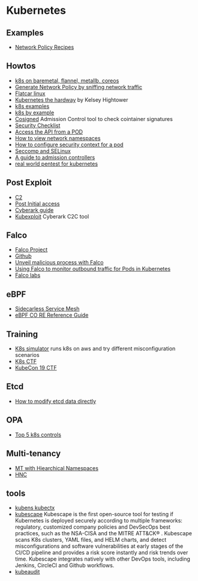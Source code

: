 # Kubernetes

## Examples
* [Network Policy Recipes](https://github.com/ahmetb/kubernetes-network-policy-recipes)

## Howtos
* [k8s on baremetal, flannel, metallb, coreos](https://www.marcolancini.it/2021/blog-kubernetes-lab-baremetal/)
* [Generate Network Policy by sniffing network traffic](https://itnext.io/generating-kubernetes-network-policies-by-sniffing-network-traffic-6d5135fe77db)
* [Flatcar linux](https://www.rkatz.xyz/post/2020-09-13-flatcar/)
* [Kubernetes the hardway](https://github.com/kelseyhightower/kubernetes-the-hard-way) by Kelsey Hightower
* [k8s examples](https://github.com/knelasevero/kubernetes-examples)
* [k8s by example](https://kubebyexample.com/)
* [Cosigned](https://github.com/dlorenc/cosigned) Admission Control tool to check cointainer signatures
* [Security Checklist](https://github.com/Vinum-Security/kubernetes-security-checklist)
* [Access the API from a POD](https://kubernetes.io/docs/tasks/run-application/access-api-from-pod/)
* [How to view network namespaces](https://www.packetcoders.io/how-to-view-the-network-namespaces-in-kubernetes/)
* [How to configure security context for a pod](https://kubernetes.io/docs/tasks/configure-pod-container/security-context/)
* [Seccomp and SELinux](https://jhrozek.wordpress.com/2021/05/25/prevent-cve-exploits-in-your-kubernetes-cluster-with-seccomp-and-selinux-profiles/amp/)
* [A guide to admission controllers](https://kubernetes.io/blog/2019/03/21/a-guide-to-kubernetes-admission-controllers/)
* [real world pentest for kubernetes](https://docs.google.com/presentation/d/1y6KGGT5Uw27cCgFMKiGv0NjRhq8YvjY_S9UG8s_TThg/edit#slide=id.g767a4f706d_0_116)


## Post Exploit
* [C2](https://github.com/cyberark/kubesploit)
* [Post Initial access](https://medium.com/swlh/kubernetes-attack-path-part-2-post-initial-access-1e27aabda36d)
* [Cyberark guide](https://www.cyberark.com/resources/threat-research-blog/kubernetes-pentest-methodology-part-3)
* [Kubexploit](https://github.com/cyberark/kubesploit) Cyberark C2C tool


## Falco
* [Falco Project](https://falco.org/docs/)
* [Github](https://github.com/falcosecurity/falco)
* [Unveil malicious process with Falco](https://sysdig.com/blog/unveil-processes-falco-cloud/)
* [Using Falco to monitor outbound traffic for Pods in Kubernetes](https://www.rkatz.xyz/post/2021-04-16-falco-network-monitoring/)
* [Falco labs](https://falco.org/labs/)

## eBPF
* [Sidecarless Service Mesh](https://thenewstack.io/how-ebpf-streamlines-the-service-mesh/)
* [eBPF CO RE Reference Guide](https://nakryiko.com/posts/bpf-core-reference-guide/)

## Training
* [K8s simulator](https://github.com/kubernetes-simulator/simulator) runs k8s on aws and try different misconfiguration scenarios
* [K8s CTF](https://github.com/quarkslab/minik8s-ctf)
* [KubeCon 19 CTF](https://securekubernetes.com/)


## Etcd
* [How to modify etcd data directly](https://medium.com/flant-com/modifying-kubernetes-etcd-data-ed3d4bb42379)

## OPA
* [Top 5 k8s controls](https://blog.styra.com/blog/open-policy-agent-the-top-5-kubernetes-admission-control-policies)

## Multi-tenancy
* [MT with Hiearchical Namespaces](https://engineering.mercari.com/blog/entry/20210930-scaling-kubernetes-tenant-management-with-hierarchical-namespaces-controller/)
* [HNC](https://kubernetes.io/blog/2020/08/14/introducing-hierarchical-namespaces/)


## tools
* [kubens kubectx](https://github.com/ahmetb/kubectx)
* [kubescape](https://github.com/armosec/kubescape)
Kubescape is the first open-source tool for testing if Kubernetes is deployed securely according to multiple frameworks: regulatory, customized company policies and DevSecOps best practices, such as the NSA-CISA and the MITRE ATT&CK® .
Kubescape scans K8s clusters, YAML files, and HELM charts, and detect misconfigurations and software vulnerabilities at early stages of the CI/CD pipeline and provides a risk score instantly and risk trends over time. Kubescape integrates natively with other DevOps tools, including Jenkins, CircleCI and Github workflows.
* [kubeaudit](https://github.com/Shopify/kubeaudit)


